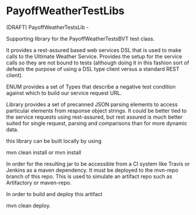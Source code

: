 # PayoffWeatherTestLibs
(DRAFT)
PayoffWeatherTestsLib -

Supporting library for the PayoffWeatherTestsBVT test class.

It provides a rest-assured based web services DSL that is used to make calls to the Ultimate Weather Service.
Provides the setup for the service calls so they are not bound to tests (although doing it in this fashion sort of 
defeats the purpose of using a DSL type client versus a standard REST client).

ENUM provides a set of Types that describe a negative test condition against which to build our service request URL.

Library provides a set of precanned JSON parsing elements to access particular elements from response object strings.
It could be better tied to the service requests using rest-assured, but rest assured is much better suited for single 
request, parsing and comparisons than for more dynamic data.

this library can be built locally by using 

mvn clean install
or mvn install

In order for the resulting jar to be accessible from a CI system like Travis or Jenkins as a maven dependency.  It must be
deployed to the mvn-repo branch of this repo.  This is used to simulate an artifact repo such as Artifactory or maven-repo.

In order to build and deploy this artifact

mvn clean deploy.


